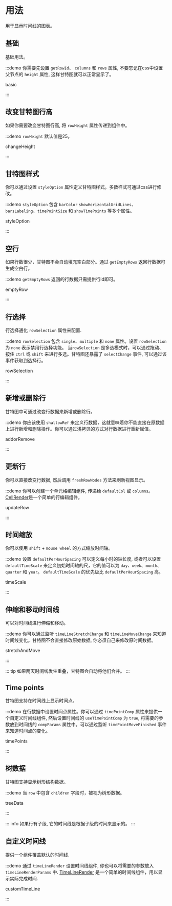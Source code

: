# 用法

用于显示时间线的图表。

## 基础

基础用法。

:::demo 你需要先设置 `getRowId`、 `columns` 和 `rows` 属性, 不要忘记在css中设置父节点的 `height` 属性, 这样甘特图就可以正常显示了。

basic

:::

## 改变甘特图行高

如果你需要改变甘特图行高, 将 `rowHeight` 属性传递到组件中。

:::demo `rowHeight` 默认值是25。

changeHeight

:::

## 甘特图样式

你可以通过设置 `styleOption` 属性定义甘特图样式。多数样式可通过css进行修改。

:::demo `styleOption` 包含 `barColor` `showHorizontalGridLines`、`barsLabeling`、`timePointSize` 和 `showTimePoints` 等多个属性。

styleOption

:::

## 空行

如果行数很少，甘特图不会自动填充空白部分。通过 `getEmptyRows` 返回行数据可生成空白行。

:::demo `getEmptyRows` 返回的行数据只需提供行id即可。

emptyRow

:::

## 行选择

行选择通化 `rowSelection` 属性来配置.

:::demo `rowSelection` 包含 `single`、`multiple` 和 `none` 属性。设置 `rowSelection` 为 `none` 表示禁用行选择功能。 当`rowSelection` 是多选模式时，可以通过拖动、按住 `ctrl` 或 `shift` 来进行多选。甘特图还暴露了 `selectChange` 事件, 可以通过该事件获取到选择行。

rowSelection

:::

## 新增或删除行

甘特图中可通过改变行数据来新增或删除行。

:::demo 你应该使用 `shallowRef` 来定义行数据，这就意味着你不能直接在原数据上进行新增和删除操作。你可以通过浅拷贝的方式对行数据进行重新赋值。

addorRemove

:::

## 更新行

你可以直接改变行数据, 然后调用 `freshRowNodes` 方法来刷新视图显示。

:::demo 你可以创建一个单元格编辑组件, 传递给 `defaultCol` 或 `columns`。[CellRender](https://github.com/xhxhxhxh/vue-gantt-3/blob/master/play/src/components/CellRender.vue)是一个简单的行编辑组件。

updateRow

:::

## 时间缩放

你可以使用 `shift` + `mouse wheel` 的方式缩放时间轴。

:::demo 设置 `defaultPerHourSpacing` 可以定义每小时的轴长度, 或者可以设置 `defaultTimeScale` 来定义初始时间轴的尺，它的值可以为 `day`、`week`、`month`、`quarter` 和 `year`。 `defaultTimeScale` 的优先级比 `defaultPerHourSpacing` 高。

timeScale

:::

## 伸缩和移动时间线

可以对时间线进行伸缩和移动。

:::demo 你可以通过监听 `timeLineStretchChange` 和 `timeLineMoveChange` 来知道时间线变化。甘特图不会直接修改原始数据, 你必须自己来修改原时间数据。

stretchAndMove

:::

::: tip
如果两天时间线发生重叠，甘特图会自动将他们合并。
:::

## Time points

甘特图支持在时间线上显示时间点。

:::demo 在行数据中设置时间点属性。你可以通过 `timePointComp` 属性来提供一个自定义时间线组件, 然后设置时间线的 `useTimePointComp` 为 `true`, 将需要的参数放到时间线的 `compParams` 属性中。可以通过监听 `timePointMoveFinished` 事件来知道时间点的变化。

timePoints

:::

## 树数据

甘特图支持显示树形结构数据。

:::demo 当 `row` 中包含 `children` 字段时，被视为树形数据。

treeData

:::

::: info
如果行有子级, 它的时间线是根据子级的时间来显示的。
:::

## 自定义时间线

提供一个组件覆盖默认的时间线.

:::demo 通过 `timeLineRender` 设置时间线组件, 你也可以将需要的参数放入 `timeLineRenderParams` 中. [TimeLineRender](https://github.com/xhxhxhxh/vue-gantt-3/blob/master/play/src/components/TimeLineRender.vue) 是一个简单的时间线组件，用以显示实际完成时间.

customTimeLine

:::
